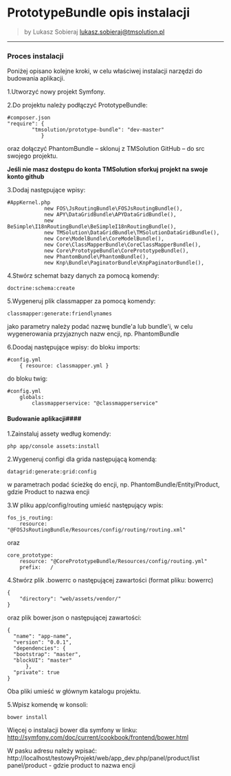 # PrototypeBundle opis instalacji

>by Lukasz Sobieraj <lukasz.sobieraj@tmsolution.pl>

---

### Proces instalacji

Poniżej opisano kolejne kroki, w celu właściwej instalacji narzędzi do budowania aplikacji.

1.Utworzyć nowy projekt Symfony.

2.Do projektu należy podłączyć PrototypeBundle:
```
#composer.json
"require": {
        "tmsolution/prototype-bundle": "dev-master"
           }
```
oraz dołączyć PhantomBundle –  sklonuj z TMSolution GitHub – do src swojego projektu.

**Jeśli nie masz dostępu do konta TMSolution sforkuj projekt na swoje konto github**

3.Dodaj następujące wpisy:
```
#AppKernel.php
            new FOS\JsRoutingBundle\FOSJsRoutingBundle(),
            new APY\DataGridBundle\APYDataGridBundle(),
            new BeSimple\I18nRoutingBundle\BeSimpleI18nRoutingBundle(),
            new TMSolution\DataGridBundle\TMSolutionDataGridBundle(),
            new Core\ModelBundle\CoreModelBundle(),
            new Core\ClassMapperBundle\CoreClassMapperBundle(),
            new Core\PrototypeBundle\CorePrototypeBundle(),
            new PhantomBundle\PhantomBundle(), 
            new Knp\Bundle\PaginatorBundle\KnpPaginatorBundle(),
```

4.Stwórz schemat bazy danych za pomocą komendy:
```
doctrine:schema:create
```

5.Wygeneruj plik classmapper za pomocą komendy:
```
classmapper:generate:friendlynames
```
jako parametry należy podać nazwę bundle'a lub bundle'i, w celu wygenerowania przyjaznych nazw encji, np. PhantomBundle

6.Doodaj następujące wpisy:
 do bloku imports:
```
#config.yml
    { resource: classmapper.yml }
```
do bloku twig:
```
#config.yml
    globals:
        classmapperservice: "@classmapperservice"
```


#### Budowanie aplikacji####

1.Zainstaluj assety według komendy: 
```
php app/console assets:install
```

2.Wygeneruj configi dla grida następującą komendą:
```
datagrid:generate:grid:config
```
w parametrach podać ścieżkę do encji, np. PhantomBundle/Entity/Product, gdzie Product to nazwa encji

3.W pliku app/config/routing umieść następujący wpis:
```
fos_js_routing:
    resource: "@FOSJsRoutingBundle/Resources/config/routing/routing.xml" 
```
oraz
```
core_prototype:
    resource: "@CorePrototypeBundle/Resources/config/routing.yml"
    prefix:   /
```

4.Stwórz plik .bowerrc o następującej zawartości (format pliku: bowerrc)
```
{
    "directory": "web/assets/vendor/"
}
```
oraz plik bower.json o następującej zawartości:
```
{
  "name": "app-name",
  "version": "0.0.1",
  "dependencies": {
  "bootstrap": "master",
  "blockUI": "master"
      },
  "private": true
}
```

Oba pliki umieść w głównym katalogu projektu.

5.Wpisz komendę  w konsoli:
```
bower install
```
 Więcej o instalacji bower dla symfony w linku: http://symfony.com/doc/current/cookbook/frontend/bower.html

W  pasku adresu należy wpisać:
http://localhost/testowyProjekt/web/app_dev.php/panel/product/list
panel/product - gdzie product to nazwa encji

